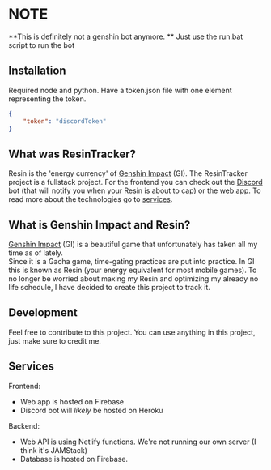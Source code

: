 # NOTE
**This is definitely not a genshin bot anymore. ** Just use the run.bat script to run the bot

## Installation
Required node and python. Have a token.json file with one element representing the token.
```json
{
    "token": "discordToken"
}
```

## What was ResinTracker?
Resin is the 'energy currency' of [Genshin Impact][gensinimpact] (GI). The ResinTracker project is a fullstack project. For the frontend you can check out the [Discord bot][discord] (that will notify you when your Resin is about to cap) or the [web app][website]. To read more about the technologies go to [services](#services).

## What is Genshin Impact and Resin?
[Genshin Impact][gensinimpact] (GI) is a beautiful game that unfortunately has taken all my time as of lately.  
Since it is a Gacha game, time-gating practices are put into practice. In GI this is known as Resin (your energy equivalent for most mobile games). To no longer be worried about maxing my Resin and optimizing my already no life schedule, I have decided to create this project to track it.

## Development
Feel free to contribute to this project. You can use anything in this project, just make sure to credit me.

## Services
Frontend:
* Web app is hosted on Firebase
* Discord bot will _likely_ be hosted on Heroku

Backend:
* Web API is using Netlify functions. We're not running our own server (I think it's JAMStack)
* Database is hosted on Firebase.

[website]:https://resintracker.web.app/
[gensinimpact]:https://genshin.mihoyo.com/en
[discord]:#